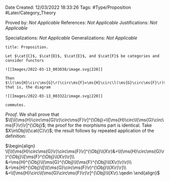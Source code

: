 <div class="topSpace"></div>

Date Created: 12/03/2022 18:33:26
Tags: #Type/Proposition #Later/Category_Theory

Proved by: _Not Applicable_
References: _Not Applicable_
Justifications: _Not Applicable_

Specializations: _Not Applicable_
Generalizations: _Not Applicable_

``` ad-Proposition
title: Proposition.

Let $\cat{C}$, $\cat{D}$, $\cat{E}$, and $\cat{F}$ be categories and consider functors

![[Images/2022-03-13_003038/image.svg|220]]

Then $\l(\ms{H}\circ\ms{G}\r)\circ\ms{F}=\ms{H}\circ\l(\ms{G}\circ\ms{F}\r)$; that is, the diagram

![[Images/2022-03-13_003322/image.svg|220]]

commutes.

```

_Proof_. We shall prove that $\l[\l(\ms{H}\circ\ms{G}\r)\circ\ms{F}\r]^{\Obj}=\l[\ms{H}\circ\l(\ms{G}\circ\ms{F}\r)\r]^{\Obj}$; the proof for the morphisms part is identical. Take $X\in\Obj\l(\cat{C}\r)$; the result follows by repeated application of the definition:

$\begin{align}
    \l[\l(\ms{H}\circ\ms{G}\r)\circ\ms{F}\r]^{\Obj}\l(X\r)&=\l(\ms{H}\circ\ms{G}\r)^{\Obj}\l[\ms{F}^{\Obj}\l(X\r)\r]\\
    &=\ms{H}^{\Obj}\l(\ms{G}^{\Obj}\l(\ms{F}^{\Obj}\l(X\r)\r)\r)\\
    &=\ms{H}^{\Obj}\l[\l(\ms{G}\circ\ms{F}\r)^{\Obj}\l(X\r)\r]\\
    &=\l[\ms{H}\circ\l(\ms{G}\circ\ms{F}\r)\r]^{\Obj}\l(X\r).\qedin
\end{align}$
